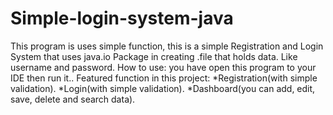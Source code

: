 # Simple-login-system-java
This program is uses simple function, this is a simple Registration and Login System  that uses java.io Package in creating .file that holds data. Like username and password.  How to use: you have open this program to your IDE then run it..  Featured function in this project: *Registration(with simple validation). *Login(with simple validation). *Dashboard(you can add, edit, save, delete and search data).
